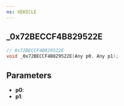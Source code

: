 ```yaml
---
ns: VEHICLE
---
```

## _0x72BECCF4B829522E

```c
// 0x72BECCF4B829522E
void _0x72BECCF4B829522E(Any p0, Any p1);
```


## Parameters
* **p0**: 
* **p1**: 


